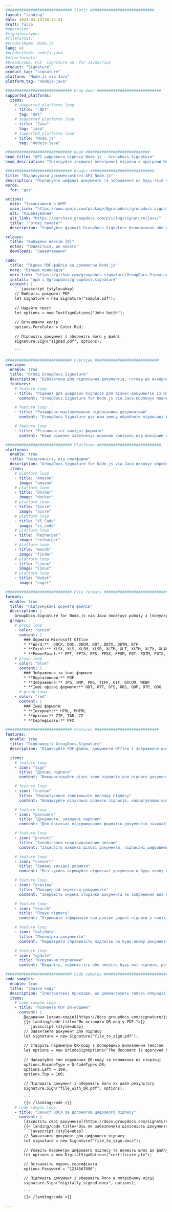 ```yaml
---
############################# Static ############################
layout: "landing"
date: 2024-03-15T20:32:51
draft: false
#operation: 
#signaturetype: 
#fileformat: 
#productName: Node.js
lang: uk
#productCode: nodejs-java
#otherformats: 
#breadcrumb: Put  signature on  for JavaScript
product: "Signature"
product_tag: "signature"
platform: "Node.js via Java"
platform_tag: "nodejs-java"

############################# Drop-down ############################
supported_platforms:
  items:
    # supported_platforms loop
    - title: ".NET"
      tag: "net"
    # supported_platforms loop
    - title: "Java"
      tag: "java"
    # supported_platforms loop
    - title: "Node.js"
      tag: "nodejs-java"

############################# Head ############################
head_title: "API цифрового підпису Node.js - GroupDocs.Signature"
head_description: "Інтегруйте захищені електронні підписи в програми Node.js за допомогою GroupDocs.Signature. Оптимізуйте робочі процеси підписання документів легко та ефективно."

############################# Header ############################
title: "Підписувати документи<br>з API Node.js"
description: "Підписуйте цифрові документи та зображення на будь-якій платформі за допомогою наших гнучких API та рішень на основі програм для програмістів і кінцевих користувачів."
words:
  for: "для"

actions:
  main: "Завантажити з NPM"
  main_link: "https://www.npmjs.com/package/@groupdocs/groupdocs.signature/"
  alt: "Ліцензування"
  alt_link: "https://purchase.groupdocs.com/pricing/signature/java/"
  title: "Готові почати?"
  description: "Спробуйте функції GroupDocs.Signature безкоштовно або подайте запит на ліцензію"

release:
  title: "Випущено версію {0}"
  notes: "Подивіться, що нового"
  downloads: "Завантаження"

code:
  title: "Підпис PDF-файлів за допомогою Node.js"
  more: "Більше прикладів"
  more_link: "https://github.com/groupdocs-signature/GroupDocs.Signature-for-Node.js-via-Java/"
  install: "npm i @groupdocs/groupdocs.signature"
  content: |
    ```javascript {style=abap}   
    // Виберіть документ PDF
    let signature = new Signature("sample.pdf");
    
    // Надайте текст
    let options = new TextSignOptions("John Smith");
    
    // Встановити колір
    options.ForeColor = Color.Red;
    
    // Підпишіть документ і збережіть його у файлі
    signature.Sign("signed.pdf", options);
    
    ```

############################# Overview ############################
overview:
  enable: true
  title: "Огляд GroupDocs.Signature"
  description: "Бібліотека для підписання документів, готова до використання в програмах Node.js"
  features:
    # feature loop
    - title: "Рішення для цифрових підписів для бізнес-документів із Node.js"
      content: "GroupDocs.Signature for Node.js via Java пропонує повний набір параметрів цифрового підпису для PDF, документів Office і зображень. Доступні текст, штрих-коди, зображення, цифрові сертифікати та метадані. Впорядкована обробка документів забезпечує ефективність."

    # feature loop
    - title: "Розширене маніпулювання підписаними документами"
      content: "GroupDocs.Signature дає вам змогу обробляти підписані документи. Шукайте та перевіряйте підписи за різними критеріями. Крім того, витягніть детальну інформацію про документ або створіть попередні зображення сторінок."

    # feature loop
    - title: "Різноманітні вихідні формати"
      content: "Наше рішення забезпечує широкий контроль над вихідним форматом підписаних документів. Точне розташування підписів на будь-якій сторінці та налаштування їх зовнішнього вигляду. Зберігайте підписані документи в численних підтримуваних форматах і додатково захищайте їх паролями."

############################# Platforms ############################
platforms:
  enable: true
  title: "Незалежність від платформи"
  description: "GroupDocs.Signature for Node.js via Java виконує обробку документів за допомогою різних операційних систем"
  items:
    # platform loop
    - title: "Amazon"
      image: "amazon"
    # platform loop
    - title: "Docker"
      image: "docker"
    # platform loop
    - title: "Azure"
      image: "azure"
    # platform loop
    - title: "VS Code"
      image: "vs_code"
    # platform loop
    - title: "ReSharper"
      image: "resharper"
    # platform loop
    - title: "macOS"
      image: "finder"
    # platform loop
    - title: "Linux"
      image: "linux"
    # platform loop
    - title: "NuGet"
      image: "nuget"

############################# File formats ############################
formats:
  enable: true
  title: "Підтримувані формати файлів"
  description: |
    GroupDocs.Signature for Node.js via Java полегшує роботу з [популярними форматами файлів](https://docs.groupdocs.com/signature/java/supported-document-formats/).
  groups:
    # group loop
    - color: "green"
      content: |
        ### Формати Microsoft Office
        * **Word:**  DOCX, DOC, DOCM, DOT, DOTX, DOTM, RTF
        * **Excel:** XLSX, XLS, XLSM, XLSB, XLTM, XLT, XLTM, XLTX, XLAM, SXC, SpreadsheetML
        * **PowerPoint:** PPT, PPTX, PPS, PPSX, PPSM, POT, POTM, POTX, PPTM
    # group loop
    - color: "blue"
      content: |
        ### Зображення та інші формати
        * **Портативний:** PDF
        * **Зображення:** JPG, BMP, PNG, TIFF, GIF, DICOM, WEBP
        * **Інші офісні формати:** ODT, OTT, OTS, ODS, ODP, OTP, ODG
      # group loop
    - color: "red"
      content: |
        ### Інші формати
        * **Інтернет:** HTML, MHTML
        * **Архіви:** ZIP, TAR, 7Z
        * **Сертифікати:** PFX

############################# Features ############################
features:
  enable: true
  title: "Особливості GroupDocs.Signature"
  description: "Підписуйте PDF-файли, документи Office і зображення цифровими підписами"

  items:
    # feature loop
    - icon: "sign"
      title: "Ділові підписи"
      content: "Використовуйте різні типи підписів для підпису документів. Точне розміщення цифрових підписів на будь-якій сторінці."

    # feature loop
    - icon: "custom"
      title: "Налаштування зовнішнього вигляду підпису"
      content: "Налаштуйте візуальні аспекти підписів, налаштувавши колір, шрифт, межі, обертання тощо, щоб досягти бажаного результату."

    # feature loop
    - icon: "password"
      title: "Документи, захищені паролем"
      content: "Для багатьох підтримуваних форматів документів захищайте підписані документи паролем для додаткової безпеки."

    # feature loop
    - icon: "protect"
      title: "Запобігання неавторизованим змінам"
      content: "Захистіть важливі ділові документи, підписані цифровими сертифікатами, від несанкціонованих змін."

    # feature loop
    - icon: "convert"
      title: "Бажані вихідні формати"
      content: "Без зусиль отримуйте підписані документи в будь-якому підтримуваному форматі. Легко конвертуйте документи MS Word у формат PDF."

    # feature loop
    - icon: "preview"
      title: "Попередній перегляд документів"
      content: "Збережіть окремі сторінки документа як зображення для майбутніх потреб."

    # feature loop
    - icon: "search"
      title: "Пошук підпису"
      content: "Отримайте інформацію про раніше додані підписи у своїх документах."

    # feature loop
    - icon: "validate"
      title: "Перевірка документів"
      content: "Перевірити справжність підписів на будь-якому документі."

    # feature loop
    - icon: "update"
      title: "Керування підписами"
      content: "Видаліть, перемістіть або змініть будь-які підписи, розміщені на будь-якій сторінці документа."

############################# Code samples ############################
code_samples:
  enable: true
  title: "Зразки коду"
  description: "Ілюстративні приклади, що демонструють типові операції GroupDocs.Signature for Node.js via Java"
  items:
    # code sample loop
    - title: "Позначте PDF QR-кодами"
      content: |
        Додавання [штрих-кодів](https://docs.groupdocs.com/signature/java/esign-document-with-qr-code-signature/) до конкретних сторінок документа PDF може оптимізувати бізнес-процеси. У цьому розділі наведено приклад додавання QR-коду за допомогою GroupDocs.Signature for Node.js via Java.
        {{< landing/code title="Як вставити QR-код у PDF.">}}
        ```javascript {style=abap}
        // Завантажте документ для підпису
        let signature = new Signature("file_to_sign.pdf");
        
        // Створіть параметри QR-коду з попередньо визначеним текстом
        let options = new QrCodeSignOptions("The document is approved by John Smith");
        
        // Налаштуйте тип кодування QR-коду та положення на сторінці
        options.EncodeType = QrCodeTypes.QR;
        options.Left = 100;
        options.Top = 100;
            
        // Підпишіть документ і збережіть його як файл результату
        signature.Sign("file_with_QR.pdf", options);
        
        ```
        {{< /landing/code >}}
    # code sample loop
    - title: "Захист DOCX за допомогою цифрового підпису"
      content: |
        [Захистіть свої документи](https://docs.groupdocs.com/signature/java/esign-document-with-digital-signature/) за допомогою підписів на основі цифрових сертифікатів. Цифровий підпис захистить ваші ділові документи від зміни вмісту.
        {{< landing/code title="Ось як забезпечити цілісність документа.">}}
        ```javascript {style=abap}   
        // Завантажте документ для цифрового підпису
        let signature = new Signature("file_to_sign.docx");
        
        // Укажіть параметри цифрового підпису та вкажіть шлях до файлу сертифіката
        let options = new DigitalSignOptions("certificate.pfx");

        // Встановіть пароль сертифіката
        options.Password = "1234567890";

        // Підпишіть документ і збережіть його в потрібному місці
        signature.Sign("digitally_signed.docx", options);

        ```
        {{< /landing/code >}}

---
```

